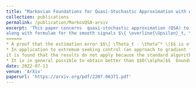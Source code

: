 ```yaml
---
title: "Markovian Foundations for Quasi-Stochastic Approximation with Applications to Extremum Seeking Control"
collection: publications
permalink: /publication/MarkovQSA-arxiv
excerpt: 'This paper concerns  quasi-stochastic approximation (QSA) to solve root finding problems commonly found in applications to optimization and reinforcement learning.     The general constant gain algorithm may be expressed as the time-inhomogeneous ODE $$ \tfrac{d}{dt} \Theta_t = \alpha f_t (\Theta_t)$$,  with state process $$\Theta$$ evolving on $$\mathbb{R}^d$$.    Theory is based on an almost periodic vector field, so that in particular the time average of $$f_t(\theta)$$ defines the time-homogeneous mean vector field $$\bar{f}\colon\mathbb{R}^d\to\mathbb{R}^d$$ with $$\bar{f}(\theta^*) = 0$$.    Under smoothness assumptions on the functions involved, the following exact representation is obtained:
along with formulae for the smooth signals $\{ \overline{\Upsilon}_t, \mathcal{W}_t^i :  i=0, 1, 2\}$.    This representation is based on the application of techniques from Markov processes,  for which Poisson's equation plays a central role. This new representation, combined with new conditions for ultimate boundedness, has many applications for furthering the theory of QSA and its applications, including the following implications that are developed in this paper:  
======
* A proof that the estimation error $$\| \Theta_t - \theta^* \|$$ is of order $$O(\alpha)$$, but can be reduced to $$O(\alpha^2)$$  using a second order linear filter.   
* In application to extremum seeking control (an approach to gradient free optimization), 
it is found that the results do not apply because the standard algorithms are not Lipschitz continuous.   A new approach is presented to ensure that the required Lipschitz bounds hold, and from this we obtain stability, transient bounds,   asymptotic bias of order  $$O(\alpha^2)$$, and asymptotic variance of order  $$O(\alpha^4)$$.    
* It is in general possible to obtain better than $$O(\alpha)$$  bounds on error in traditional stochastic approximation when there is Markovian noise.'
date: 2022-07-13
venue: 'ArXiv'
paperurl: 'https://arxiv.org/pdf/2207.06371.pdf'
---
```


